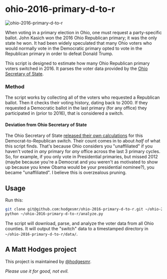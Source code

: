 # ohio-2016-primary-d-to-r

![ohio-2016-primary-d-to-r](http://i.imgur.com/JdK67AO.png)

When voting in a primary election in Ohio, one must request a party-specific ballot. John Kasich won the 2016 Ohio Republican primary; it was the only state he won. It had been widely speculated that many Ohio voters who would normally vote in the Democratic primary opted to vote in the Republican primary in order to defeat Donald Trump.

This script is designed to estimate how many Ohio Republican primary voters switched in 2016. It parses the voter data provided by the [Ohio Secretary of State](http://www.sos.state.oh.us/SOS/elections/Research/electResultsMain/2016Results.aspx).

### Method

The script works by collecting all of the voters who requested a Republican ballot. Then it checks their voting history, dating back to 2000. If they requested a Democratic ballot in the last primary (for any office) they participated in (prior to 2016), that is considered a switch.

#### Deviation from Ohio Secretary of State

The Ohio Secretary of State [released their own calculations](http://www.sos.state.oh.us/sos/mediaCenter/2016/2016-05-18.aspx) for this Democrat-to-Republican switch. Their count comes in to about _half_ of what this script finds. That's because Ohio considers you "unaffiliated" if you haven't voted in _any_ primary for _any_ office across the last 3 primary cycles. So, for example, if you only vote in Presidential primaries, but missed 2012 (maybe because you're a Democrat and you weren't as motivated to show up because you knew Obama would be your presidential nominee?), you became "unaffiliated". I believe this is overzealous pruning.

## Usage
Run this:

```sh
git clone git@github.com:hodgesmr/ohio-2016-primary-d-to-r.git ~/ohio-2016-primary-d-to-r
python ~/ohio-2016-primary-d-to-r/analyze.py
```

The script will download, parse, and analyze the voter data from all Ohio counties. It will output the "switch" data to a timestamped directory in `~/ohio-2016-primary-d-to-r/data/`.

## A Matt Hodges project

This project is maintained by [@hodgesmr](http://twitter.com/hodgesmr).

_Please use it for good, not evil._
